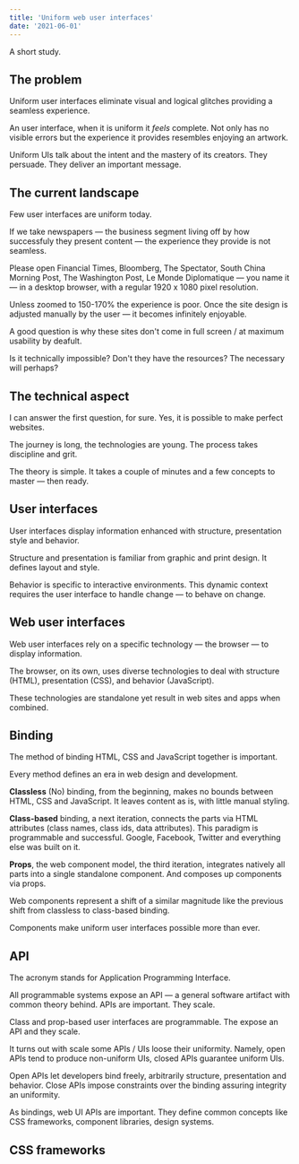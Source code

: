```yaml
---
title: 'Uniform web user interfaces'
date: '2021-06-01'
---
```


A short study.

<!--more-->

## The problem

Uniform user interfaces eliminate visual and logical glitches providing a seamless experience.

An user interface, when it is uniform it _feels_ complete. Not only has no visible errors but the experience it provides resembles enjoying an artwork.

Uniform UIs talk about the intent and the mastery of its creators. They persuade. They deliver an important message.

## The current landscape

Few user interfaces are uniform today.

If we take newspapers &mdash; the business segment living off by how successfuly they present content &mdash; the experience they provide is not seamless.

Please open Financial Times, Bloomberg, The Spectator, South China Morning Post, The Washington Post, Le Monde Diplomatique &mdash; you name it &mdash; in a desktop browser, with a regular 1920 x 1080 pixel resolution.

Unless zoomed to 150-170% the experience is poor. Once the site design is adjusted manually by the user &mdash; it becomes infinitely enjoyable.

A good question is why these sites don't come in full screen / at maximum usability by deafult.

Is it technically impossible? Don't they have the resources? The necessary will perhaps?

## The technical aspect

I can answer the first question, for sure. Yes, it is possible to make perfect websites.

The journey is long, the technologies are young. The process takes discipline and grit.

The theory is simple. It takes a couple of minutes and a few concepts to master &mdash; then ready.

## User interfaces

User interfaces display information enhanced with structure, presentation style and behavior.

Structure and presentation is familiar from graphic and print design. It defines layout and style.

Behavior is specific to interactive environments. This dynamic context requires the user interface to handle change &mdash; to behave on change.

## Web user interfaces

Web user interfaces rely on a specific technology &mdash; the browser &mdash; to display information.

The browser, on its own, uses diverse technologies to deal with structure (HTML), presentation (CSS), and behavior (JavaScript).

These technologies are standalone yet result in web sites and apps when combined.

## Binding

The method of binding HTML, CSS and JavaScript together is important.

Every method defines an era in web design and development.

**Classless** (No) binding, from the beginning, makes no bounds between HTML, CSS and JavaScript. It leaves content as is, with little manual styling.

**Class-based** binding, a next iteration, connects the parts via HTML attributes (class names, class ids, data attributes). This paradigm is programmable and successful. Google, Facebook, Twitter and everything else was built on it.

**Props**, the web component model, the third iteration, integrates natively all parts into a single standalone component. And composes up components via props.

Web components represent a shift of a similar magnitude like the previous shift from classless to class-based binding.

Components make uniform user interfaces possible more than ever.

## API

The acronym stands for Application Programming Interface.

All programmable systems expose an API &mdash; a general software artifact with common theory behind. APIs are important. They scale.

Class and prop-based user interfaces are programmable. The expose an API and they scale.

It turns out with scale some APIs / UIs loose their uniformity. Namely, open APIs tend to produce non-uniform UIs, closed APIs guarantee uniform UIs.

Open APIs let developers bind freely, arbitrarily structure, presentation and behavior. Close APIs impose constraints over the binding assuring integrity an uniformity.

As bindings, web UI APIs are important. They define common concepts like CSS frameworks, component libraries, design systems.

## CSS frameworks
